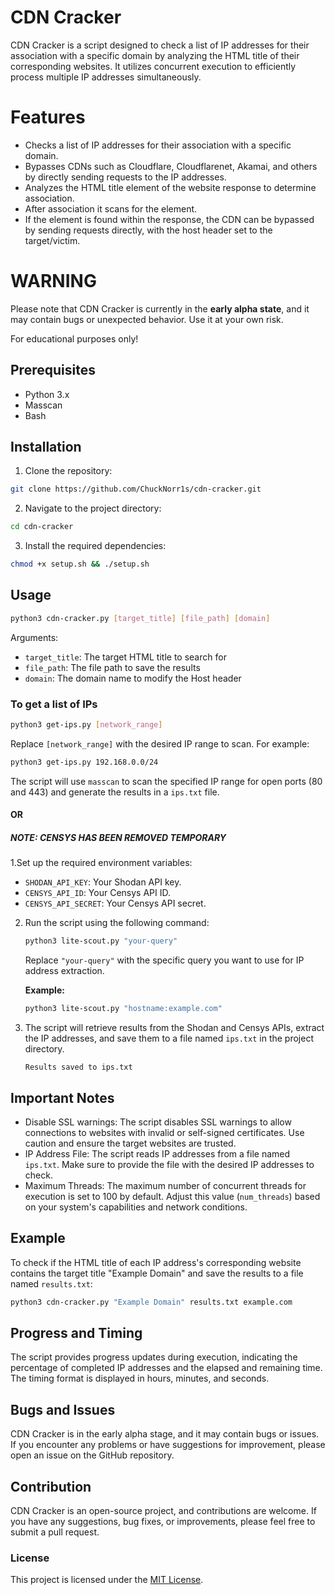 # CDN Cracker

CDN Cracker is a script designed to check a list of IP addresses for their association with a specific domain by analyzing the HTML title of their corresponding websites. It utilizes concurrent execution to efficiently process multiple IP addresses simultaneously.

# Features

- Checks a list of IP addresses for their association with a specific domain.
- Bypasses CDNs such as Cloudflare, Cloudflarenet, Akamai, and others by directly sending requests to the IP addresses.
- Analyzes the HTML title element of the website response to determine association.
- After association it scans for the element.
- If the element is found within the response, the CDN can be bypassed by sending requests directly, with the host header set to the target/victim.

# WARNING

Please note that CDN Cracker is currently in the **early alpha state**, and it may contain bugs or unexpected behavior. Use it at your own risk.

For educational purposes only!

## Prerequisites

- Python 3.x
- Masscan
- Bash
## Installation

1. Clone the repository:

```bash
git clone https://github.com/ChuckNorr1s/cdn-cracker.git
```

2. Navigate to the project directory:

```bash
cd cdn-cracker
```

3. Install the required dependencies:

```bash
chmod +x setup.sh && ./setup.sh
```

## Usage

```bash
python3 cdn-cracker.py [target_title] [file_path] [domain]
```

Arguments:
- `target_title`: The target HTML title to search for
- `file_path`: The file path to save the results
- `domain`: The domain name to modify the Host header

### To get a list of IPs

```bash
python3 get-ips.py [network_range]
```

Replace `[network_range]` with the desired IP range to scan. For example:

```bash
python3 get-ips.py 192.168.0.0/24
```

The script will use `masscan` to scan the specified IP range for open ports (80 and 443) and generate the results in a `ips.txt` file.

#### OR

##### NOTE: CENSYS HAS BEEN REMOVED TEMPORARY 

1.Set up the required environment variables:

   - `SHODAN_API_KEY`: Your Shodan API key.
   - `CENSYS_API_ID`: Your Censys API ID.
   - `CENSYS_API_SECRET`: Your Censys API secret.

2. Run the script using the following command:

   ```bash
   python3 lite-scout.py "your-query"
   ```

   Replace `"your-query"` with the specific query you want to use for IP address extraction.

   **Example:**

   ```bash
   python3 lite-scout.py "hostname:example.com"
   ```

3. The script will retrieve results from the Shodan and Censys APIs, extract the IP addresses, and save them to a file named `ips.txt` in the project directory.

   ```plaintext
   Results saved to ips.txt
   ```

## Important Notes

- Disable SSL warnings: The script disables SSL warnings to allow connections to websites with invalid or self-signed certificates. Use caution and ensure the target websites are trusted.
- IP Address File: The script reads IP addresses from a file named `ips.txt`. Make sure to provide the file with the desired IP addresses to check.
- Maximum Threads: The maximum number of concurrent threads for execution is set to 100 by default. Adjust this value (`num_threads`) based on your system's capabilities and network conditions.

## Example

To check if the HTML title of each IP address's corresponding website contains the target title "Example Domain" and save the results to a file named `results.txt`:

```bash
python3 cdn-cracker.py "Example Domain" results.txt example.com
```

## Progress and Timing

The script provides progress updates during execution, indicating the percentage of completed IP addresses and the elapsed and remaining time. The timing format is displayed in hours, minutes, and seconds.

## Bugs and Issues

CDN Cracker is in the early alpha stage, and it may contain bugs or issues. If you encounter any problems or have suggestions for improvement, please open an issue on the GitHub repository.

## Contribution

CDN Cracker is an open-source project, and contributions are welcome. If you have any suggestions, bug fixes, or improvements, please feel free to submit a pull request.

### License

This project is licensed under the [MIT License](LICENSE).
